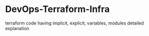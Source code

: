 # DevOps-Terraform-Infra
terraform code having implicit, explicit, variables, modules detailed explanation
